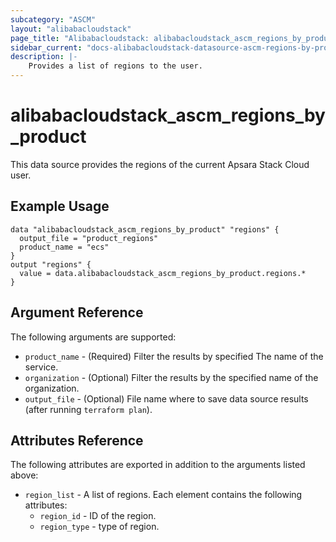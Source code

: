 ```yaml
---
subcategory: "ASCM"
layout: "alibabacloudstack"
page_title: "Alibabacloudstack: alibabacloudstack_ascm_regions_by_product"
sidebar_current: "docs-alibabacloudstack-datasource-ascm-regions-by-product"
description: |-
    Provides a list of regions to the user.
---
```


# alibabacloudstack\_ascm_regions_by_product

This data source provides the regions of the current Apsara Stack Cloud user.

## Example Usage

```
data "alibabacloudstack_ascm_regions_by_product" "regions" {
  output_file = "product_regions"
  product_name = "ecs"
}
output "regions" {
  value = data.alibabacloudstack_ascm_regions_by_product.regions.*
}
```

## Argument Reference

The following arguments are supported:

* `product_name` - (Required) Filter the results by specified The name of the service.
* `organization` - (Optional) Filter the results by the specified name of the organization.
* `output_file` - (Optional) File name where to save data source results (after running `terraform plan`).

## Attributes Reference

The following attributes are exported in addition to the arguments listed above:

* `region_list` - A list of regions. Each element contains the following attributes:
    * `region_id` - ID of the region.
    * `region_type` - type of region.
